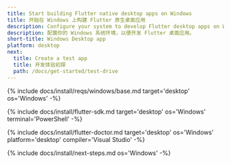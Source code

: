 ```yaml
---
title: Start building Flutter native desktop apps on Windows
title: 开始在 Windows 上构建 Flutter 原生桌面应用
description: Configure your system to develop Flutter desktop apps on Windows.
description: 配置你的 Windows 系统环境，以便开发 Flutter 桌面应用。
short-title: Windows Desktop app
platform: desktop
next:
  title: Create a test app
  title: 开发体验初探
  path: /docs/get-started/test-drive
---
```


{% include docs/install/reqs/windows/base.md target='desktop' os='Windows' -%}

{% include docs/install/flutter-sdk.md target='desktop' os='Windows' terminal='PowerShell' -%}

{% include docs/install/flutter-doctor.md target='desktop' os='Windows' platform='desktop' compiler='Visual Studio' -%}

{% include docs/install/next-steps.md os='Windows' -%}
